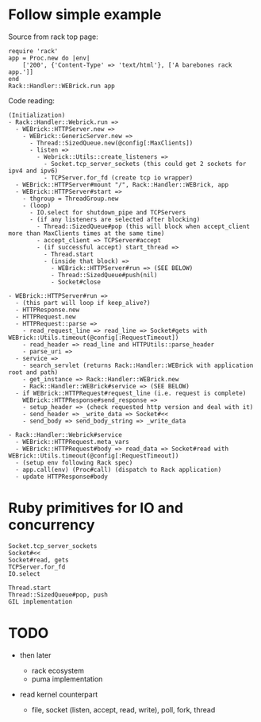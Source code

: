 <!--
{
  "title": "Server in Ruby",
  "date": "2017-04-24T10:17:53+09:00",
  "category": "",
  "tags": ["linux", "ruby"],
  "draft": true
}
-->

# Follow simple example

Source from rack top page:

```
require 'rack'
app = Proc.new do |env|
    ['200', {'Content-Type' => 'text/html'}, ['A barebones rack app.']]
end
Rack::Handler::WEBrick.run app
```

Code reading:

```
(Initialization)
- Rack::Handler::Webrick.run =>
  - WEBrick::HTTPServer.new =>
    - WEBrick::GenericServer.new =>
      - Thread::SizedQueue.new(@config[:MaxClients])
      - listen =>
        - Webrick::Utils::create_listeners =>
          - Socket.tcp_server_sockets (this could get 2 sockets for ipv4 and ipv6)
          - TCPServer.for_fd (create tcp io wrapper)
  - WEBrick::HTTPServer#mount "/", Rack::Handler::WEBrick, app
  - WEBrick::HTTPServer#start =>
    - thgroup = ThreadGroup.new
    - (loop)
      - IO.select for shutdown_pipe and TCPServers
      - (if any listeners are selected after blocking)
        - Thread::SizedQueue#pop (this will block when accept_client more than MaxClients times at the same time)
        - accept_client => TCPServer#accept
        - (if successful accept) start_thread =>
          - Thread.start
          - (inside that block) =>
            - WEBrick::HTTPServer#run => (SEE BELOW)
            - Thread::SizedQueue#push(nil)
            - Socket#close

- WEBrick::HTTPServer#run =>
  - (this part will loop if keep_alive?)
  - HTTPResponse.new
  - HTTPRequest.new
  - HTTPRequest::parse =>
    - read_request_line => read_line => Socket#gets with WEBrick::Utils.timeout(@config[:RequestTimeout])
    - read_header => read_line and HTTPUtils::parse_header
    - parse_uri =>
  - service =>
    - search_servlet (returns Rack::Handler::WEBrick with application root and path)
    - get_instance => Rack::Handler::WEBrick.new
    - Rack::Handler::WEBrick#service => (SEE BELOW)
  - if WEBrick::HTTPRequest#request_line (i.e. request is complete)
    WEBrick::HTTPResponse#send_response =>
    - setup_header => (check requested http version and deal with it)
    - send_header => _write_data => Socket#<<
    - send_body => send_body_string => _write_data

- Rack::Handler::Webrick#service
  - WEBrick::HTTPRequest.meta_vars
  - WEBrick::HTTPRequest#body => read_data => Socket#read with WEBrick::Utils.timeout(@config[:RequestTimeout])
  - (setup env following Rack spec)
  - app.call(env) (Proc#call) (dispatch to Rack application)
  - update HTTPResponse#body
```


# Ruby primitives for IO and concurrency

```
Socket.tcp_server_sockets
Socket#<<
Socket#read, gets
TCPServer.for_fd
IO.select

Thread.start
Thread::SizedQueue#pop, push
GIL implementation
```


# TODO

- then later
  - rack ecosystem
  - puma implementation

- read kernel counterpart
  - file, socket (listen, accept, read, write), poll, fork, thread
